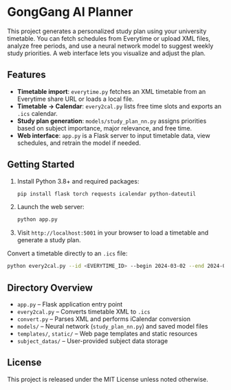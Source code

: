 # GongGang AI Planner

This project generates a personalized study plan using your university timetable. You can fetch schedules from Everytime or upload XML files, analyze free periods, and use a neural network model to suggest weekly study priorities. A web interface lets you visualize and adjust the plan.

## Features

- **Timetable import**: `everytime.py` fetches an XML timetable from an Everytime share URL or loads a local file.
- **Timetable → Calendar**: `every2cal.py` lists free time slots and exports an `.ics` calendar.
- **Study plan generation**: `models/study_plan_nn.py` assigns priorities based on subject importance, major relevance, and free time.
- **Web interface**: `app.py` is a Flask server to input timetable data, view schedules, and retrain the model if needed.

## Getting Started

1. Install Python 3.8+ and required packages:
   ```bash
   pip install flask torch requests icalendar python-dateutil
   ```
2. Launch the web server:
   ```bash
   python app.py
   ```
3. Visit `http://localhost:5001` in your browser to load a timetable and generate a study plan.

Convert a timetable directly to an `.ics` file:
```bash
python every2cal.py --id <EVERYTIME_ID> --begin 2024-03-02 --end 2024-06-20
```

## Directory Overview

- `app.py` – Flask application entry point
- `every2cal.py` – Converts timetable XML to `.ics`
- `convert.py` – Parses XML and performs iCalendar conversion
- `models/` – Neural network (`study_plan_nn.py`) and saved model files
- `templates/`, `static/` – Web page templates and static resources
- `subject_datas/` – User-provided subject data storage

## License

This project is released under the MIT License unless noted otherwise.
